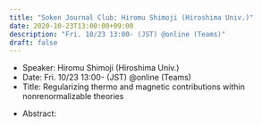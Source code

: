 ```yaml
---
title: "Soken Journal Club: Hiromu Shimoji (Hiroshima Univ.)"
date: 2020-10-23T13:00:00+09:00
description: "Fri. 10/23 13:00- (JST) @online (Teams)"
draft: false
---
```


- Speaker:
Hiromu Shimoji (Hiroshima Univ.)
- Date:
Fri. 10/23 13:00- (JST) @online (Teams)
- Title:
Regularizing thermo and magnetic contributions within nonrenormalizable theories

<!--more-->

- Abstract:

